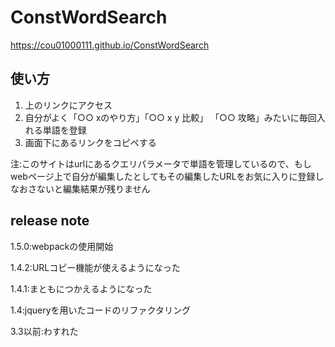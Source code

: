 # ConstWordSearch

https://cou01000111.github.io/ConstWordSearch

## 使い方
1. 上のリンクにアクセス
2. 自分がよく「○○ xのやり方」「○○ x y 比較」 「○○ 攻略」みたいに毎回入れる単語を登録
3. 画面下にあるリンクをコピペする

注:このサイトはurlにあるクエリパラメータで単語を管理しているので、もしwebページ上で自分が編集したとしてもその編集したURLをお気に入りに登録しなおさないと編集結果が残りません

## release note
1.5.0:webpackの使用開始

1.4.2:URLコピー機能が使えるようになった

1.4.1:まともにつかえるようになった

1.4:jqueryを用いたコードのリファクタリング


3.3以前:わすれた
